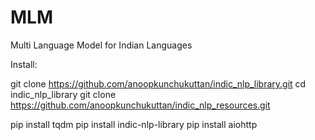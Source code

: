 # MLM
Multi Language Model for Indian Languages

Install:

git clone https://github.com/anoopkunchukuttan/indic_nlp_library.git
cd indic_nlp_library
git clone https://github.com/anoopkunchukuttan/indic_nlp_resources.git


pip install tqdm
pip install indic-nlp-library
pip install aiohttp
